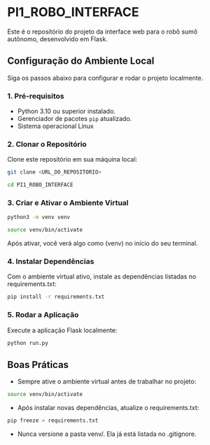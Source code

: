 # PI1_ROBO_INTERFACE

Este é o repositório do projeto da interface web para o robô sumô autônomo, desenvolvido em Flask.

## Configuração do Ambiente Local

Siga os passos abaixo para configurar e rodar o projeto localmente.

### 1. Pré-requisitos

- Python 3.10 ou superior instalado.
- Gerenciador de pacotes `pip` atualizado.
- Sistema operacional Linux

### 2. Clonar o Repositório

Clone este repositório em sua máquina local:

```bash
git clone <URL_DO_REPOSITORIO>
```
```bash
cd PI1_ROBO_INTERFACE
```

### 3. Criar e Ativar o Ambiente Virtual

```bash
python3 -m venv venv
```
```bash
source venv/bin/activate
```

Após ativar, você verá algo como (venv) no início do seu terminal.

### 4. Instalar Dependências

Com o ambiente virtual ativo, instale as dependências listadas no requirements.txt:

```bash
pip install -r requirements.txt
```

### 5. Rodar a Aplicação

Execute a aplicação Flask localmente:

```bash
python run.py
```

## Boas Práticas

- Sempre ative o ambiente virtual antes de trabalhar no projeto:

```bash
source venv/bin/activate
```

- Após instalar novas dependências, atualize o requirements.txt:

```bash
pip freeze > requirements.txt
```

- Nunca versione a pasta venv/. Ela já está listada no .gitignore.